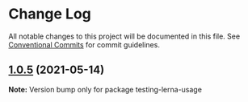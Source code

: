 # Change Log

All notable changes to this project will be documented in this file.
See [Conventional Commits](https://conventionalcommits.org) for commit guidelines.

## [1.0.5](https://github.com/DavidWells/mono-repo-test/compare/testing-lerna-usage@1.0.4...testing-lerna-usage@1.0.5) (2021-05-14)

**Note:** Version bump only for package testing-lerna-usage
